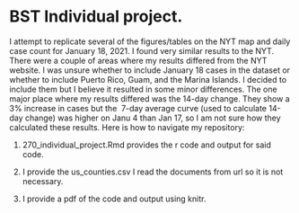 # BST Individual project. 

I attempt to replicate several of the figures/tables on the NYT map and daily case count for January 18, 2021. I found very similar results to the NYT. There were a couple of areas where my results differed from the NYT website. I was unsure whether to include January 18 cases in the dataset or whether to include Puerto Rico, Guam, and the Marina Islands. I decided to include them but I believe it resulted in some minor differences. The one major place where my results differed was the 14-day change. They show a 3% increase in cases but the  7-day average curve (used to calculate 14-day change) was higher on Janu 4 than Jan 17, so I am not sure how they calculated these results. Here is how to navigate my repository:

1. 270_individual_project.Rmd provides the r code and output for said code. 

2. I provide the us_counties.csv I read the documents from url so it is not necessary. 

3. I provide a pdf of the code and output using knitr. 



